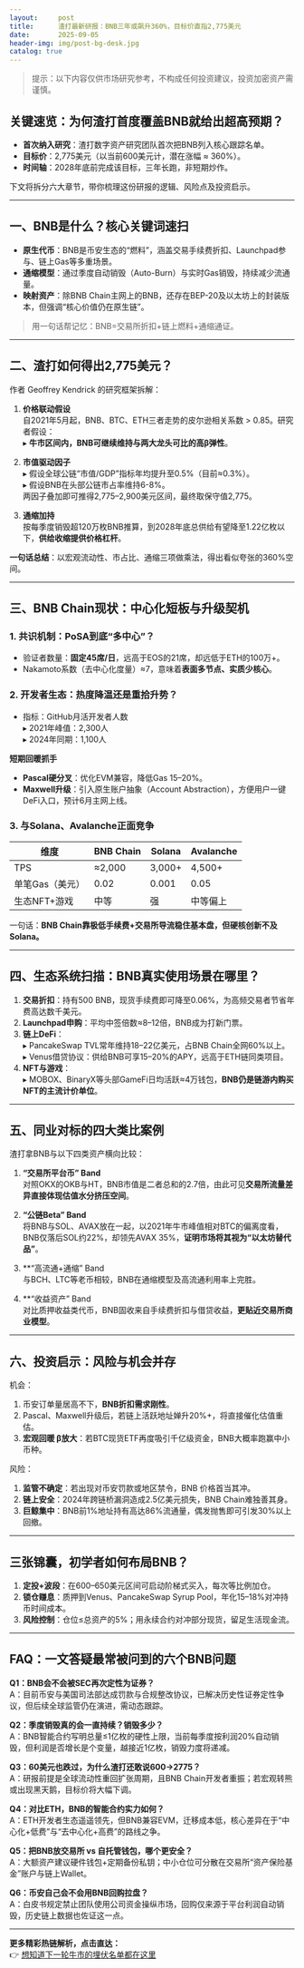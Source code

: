 ```yaml
---
layout:     post
title:      渣打最新研报：BNB三年或飙升360%，目标价直指2,775美元
date:       2025-09-05
header-img: img/post-bg-desk.jpg
catalog: true
---
```


> 提示：以下内容仅供市场研究参考，不构成任何投资建议，投资加密资产需谨慎。

## 关键速览：为何渣打首度覆盖BNB就给出超高预期？
- **首次纳入研究**：渣打数字资产研究团队首次把BNB列入核心跟踪名单。
- **目标价**：2,775美元（以当前600美元计，潜在涨幅 ≈ 360%）。
- **时间轴**：2028年底前完成该目标，三年长跑，非短期炒作。

下文将拆分六大章节，带你梳理这份研报的逻辑、风险点及投资启示。

---

## 一、BNB是什么？核心关键词速扫
- **原生代币**：BNB是币安生态的“燃料”，涵盖交易手续费折扣、Launchpad参与、链上Gas等多重场景。
- **通缩模型**：通过季度自动销毁（Auto-Burn）与实时Gas销毁，持续减少流通量。
- **映射资产**：除BNB Chain主网上的BNB，还存在BEP-20及以太坊上的封装版本，但强调“核心价值仍在原生链”。

> 用一句话帮记忆：BNB=交易所折扣+链上燃料+通缩通证。

---

## 二、渣打如何得出2,775美元？
作者 Geoffrey Kendrick 的研究框架拆解：

1. **价格联动假设**  
   自2021年5月起，BNB、BTC、ETH三者走势的皮尔逊相关系数 > 0.85。研究者假设：  
   ▸ **牛市区间内，BNB可继续维持与两大龙头可比的高β弹性**。

2. **市值驱动因子**  
   ▸ 假设全球公链“市值/GDP”指标年均提升至0.5%（目前≈0.3%）。  
   ▸ 假设BNB在头部公链市占率维持6-8%。  
   两因子叠加即可推得2,775–2,900美元区间，最终取保守值2,775。

3. **通缩加持**  
   按每季度销毁超120万枚BNB推算，到2028年底总供给有望降至1.22亿枚以下，**供给收缩提供价格杠杆**。

**一句话总结**：以宏观流动性、市占比、通缩三项做乘法，得出看似夸张的360%空间。

---

## 三、BNB Chain现状：中心化短板与升级契机
### 1. 共识机制：PoSA到底“多中心”？
- 验证者数量：**固定45席/日**，远高于EOS的21席，却远低于ETH的100万+。  
- Nakamoto系数（去中心化度量）≈7，意味着**表面多节点、实质少核心**。

### 2. 开发者生态：热度降温还是重拾升势？
- 指标：GitHub月活开发者人数  
  ▸ 2021年峰值：2,300人  
  ▸ 2024年同期：1,100人  

**短期回暖抓手**  
- **Pascal硬分叉**：优化EVM兼容，降低Gas 15–20%。  
- **Maxwell升级**：引入原生账户抽象（Account Abstraction），方便用户一键DeFi入口，预计6月主网上线。

### 3. 与Solana、Avalanche正面竞争
| 维度 | BNB Chain | Solana | Avalanche |
|---|---|---|---|
| TPS | ≈2,000 | 3,000+ | 4,500+ |
| 单笔Gas（美元） | 0.02 | 0.001 | 0.05 |
| 生态NFT+游戏 | 中等 | 强 | 中等偏上 |

一句话：**BNB Chain靠极低手续费+交易所导流稳住基本盘，但硬核创新不及Solana。**

---

## 四、生态系统扫描：BNB真实使用场景在哪里？
1. **交易折扣**：持有500 BNB，现货手续费即可降至0.06%，为高频交易者节省年费高达数千美元。  
2. **Launchpad申购**：平均中签倍数≈8–12倍，BNB成为打新门票。  
3. **链上DeFi**：  
   ▸ PancakeSwap TVL常年维持18–22亿美元，占BNB Chain全网60%以上。  
   ▸ Venus借贷协议：供给BNB可享15–20%的APY，远高于ETH链同类项目。  
4. **NFT与游戏**：  
   ▸ MOBOX、BinaryX等头部GameFi日均活跃≈4万钱包，**BNB仍是链游内购买NFT的主流计价单位**。

---

## 五、同业对标的四大类比案例
渣打拿BNB与以下四类资产横向比较：

1. **“交易所平台币” Band**  
   对照OKX的OKB与HT，BNB市值是二者总和的2.7倍，由此可见**交易所流量差异直接体现估值水分挤压空间**。

2. **“公链Beta” Band**  
   将BNB与SOL、AVAX放在一起，以2021年牛市峰值相对BTC的偏离度看，BNB仅落后SOL约22%，却领先AVAX 35%，**证明市场将其视为“以太坊替代品”**。

3. **“高流通+通缩” Band  
   与BCH、LTC等老币相较，BNB在通缩模型及高流通利用率上完胜。

4. **“收益资产” Band  
   对比质押收益类代币，BNB固收来自手续费折扣与借贷收益，**更贴近交易所商业模型**。

---

## 六、投资启示：风险与机会并存
机会：  
1. 币安订单量居高不下，**BNB折扣需求刚性**。  
2. Pascal、Maxwell升级后，若链上活跃地址婵升20%+，将直接催化估值重估。  
3. **宏观回暖 β放大**：若BTC现货ETF再度吸引千亿级资金，BNB大概率跑赢中小币种。

风险：  
1. **监管不确定**：若出现对币安罚款或地区禁令，BNB 价格首当其冲。  
2. **链上安全**：2024年跨链桥漏洞造成2.5亿美元损失，BNB Chain难独善其身。  
3. **巨鲸集中**：BNB前1%地址持有高达86%流通量，偶发抛售即可引发30%以上回撤。

---

## 三张锦囊，初学者如何布局BNB？
1. **定投+波段**：在600–650美元区间可启动阶梯式买入，每次等比例加仓。  
2. **锁仓赚息**：质押到Venus、PancakeSwap Syrup Pool，年化15–18%对冲持币时间成本。  
3. **风险控制**：仓位≤总资产的5%；用永续合约对冲部分现货，留足生活现金流。

---

## FAQ：一文答疑最常被问到的六个BNB问题

**Q1：BNB会不会被SEC再次定性为证券？**  
A：目前币安与美国司法部达成罚款与合规整改协议，已解决历史性证券定性争议，但后续全球监管仍在演进，需动态跟踪。

**Q2：季度销毁真的会一直持续？销毁多少？**  
A：BNB智能合约写明总量≤1亿枚的硬性上限，当前每季度按利润20%自动销毁，但利润是否增长是个变量，越接近1亿枚，销毁力度将递减。

**Q3：60美元也跌过，为什么渣打还敢说600→2775？**  
A：研报前提是全球流动性重回扩张周期，且BNB Chain开发者重振；若宏观转熊或出现黑天鹅，目标价将大幅下调。

**Q4：对比ETH，BNB的智能合约实力如何？**  
A：ETH开发者生态遥遥领先，但BNB兼容EVM，迁移成本低，核心差异在于“中心化+低费”与“去中心化+高费”的路线之争。

**Q5：把BNB放交易所 vs 自托管钱包，哪个更安全？**  
A：大额资产建议硬件钱包+定期备份私钥；中小仓位可分散在交易所“资产保险基金”账户与链上Wallet。

**Q6：币安自己会不会用BNB回购拉盘？**  
A：白皮书规定禁止团队使用公司资金操纵市场，回购仅来源于平台利润自动销毁，历史链上数据也佐证这一点。

---

**更多精彩热链解析，点击直达：**  
👉 [想知道下一轮牛市的埋伏名单都在这里](https://okxdog.com/)